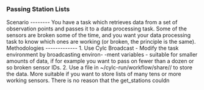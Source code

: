 ### Passing Station Lists
Scenario -------- You have a task which retrieves data from a set of observation points and passes it to a data processing task. Some of the sensors are broken some of the time, and you want your data processing task to know which ones are working (or broken, the principle is the same). Methodologies ------------- 1. Use Cylc Broadcast - Modify the task environment by broadcasting environ- -ment variables - suitable for smaller amounts of data, if for example you want to pass on fewer than a dozen or so broken sensor IDs. 2. Use a file in ~/cylc-run/workflow/share/<cycle>/ to store the data. More suitable if you want to store lists of many tens or more working sensors. There is no reason that the get_stations couldn

